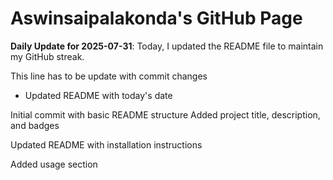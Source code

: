 # Aswinsaipalakonda's GitHub Page

**Daily Update for 2025-07-31**: Today, I updated the README file to maintain my GitHub streak.

This line has to be update with commit changes
 - Updated README with today's date

Initial commit with basic README structure
Added project title, description, and badges

Updated README with installation instructions

Added usage section 

